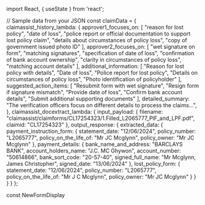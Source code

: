 import React, { useState } from 'react';

// Sample data from your JSON
const claimData = {
  claimassist_history_lambda: {
    approver1_focuses_on: [
      "reason for lost policy",
      "date of loss",
      "police report or official documentation to support lost policy claim",
      "details about circumstances of policy loss",
      "copy of government issued photo ID"
    ],
    approver2_focuses_on: [
      "wet signature on form",
      "matching signatures",
      "specification of date of loss",
      "confirmation of bank account ownership",
      "clarity in circumstances of policy loss",
      "matching account details"
    ],
    additional_information: [
      "Reason for lost policy with details",
      "Date of loss",
      "Police report for lost policy",
      "Details on circumstances of policy loss",
      "Photo identification of policyholder"
    ],
    suggested_action_items: [
      "Resubmit form with wet signature",
      "Resign form if signature mismatch",
      "Provide date of loss",
      "Confirm bank account details",
      "Submit additional supporting documents"
    ],
    detailed_summary: "The verification officers focus on different details to process the claims...",
  },
  claimassist_docextract_lambda: {
    input_payload: {
      filename: "claimassist/claimforms/CL17254323/1.Filled_L2065777_PIF_and_LPF.pdf",
      claimid: "CL17254323"
    },
    output_response: {
      extracted_data: {
        payment_instruction_form: {
          statement_date: "12/06/2024",
          policy_number: "L2065777",
          policy_on_the_life_of: "Mr JC Mcglynn",
          policy_owner: "Mr JC Mcglynn"
        },
        payment_details: {
          bank_name_and_address: "BARCLAYS BANK",
          account_holders_name: "J.C. MC Ghywon",
          account_number: "50614866",
          bank_sort_code: "20-57-40",
          signed_full_name: "Mr Mcglynn, James Christopher",
          signed_date: "13/06/2024"
        },
        lost_policy_form: {
          statement_date: "12/06/2024",
          policy_number: "L2065777",
          policy_on_the_life_of: "Mr J C Mcglynn",
          policy_owner: "Mr JC Mcglynn"
        }
      }
    }
  }
};

const NewFormDisplay
